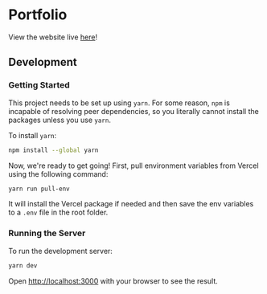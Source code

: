 # Portfolio

View the website live [here](https://dtran.tech/)!

## Development

### Getting Started

This project needs to be set up using `yarn`. For some reason, `npm` is incapable of resolving peer dependencies,
so you literally cannot install the packages unless you use `yarn`.

To install `yarn`:

```sh
npm install --global yarn
```

Now, we're ready to get going! First, pull environment variables from Vercel using the following command:

```sh
yarn run pull-env
```

It will install the Vercel package if needed and then save the env variables to a `.env` file in the root folder.

### Running the Server

To run the development server:

```bash
yarn dev
```

Open [http://localhost:3000](http://localhost:3000) with your browser to see the result.
